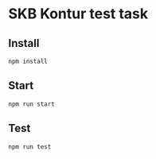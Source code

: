 # SKB Kontur test task

## Install

```
npm install
```

## Start

```
npm run start
```

## Test

```
npm run test
```